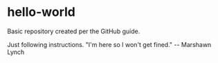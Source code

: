 # hello-world
Basic repository created per the GitHub guide.

Just following instructions. "I'm here so I won't get fined." -- Marshawn Lynch
